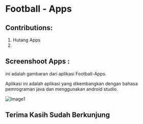 # Football - Apps

## Contributions: 
1. Hutang Apps
2.

## Screenshoot Apps :

ini adalah gambaran dari aplikasi Football-Apps.

Aplikasi ini adalah aplikasi yang dikembangkan dengan bahasa pemrograman java dan menggunakan android studio.

![Image1](https://i.ibb.co/wKy1Qmf/Untitled-1.png)

## Terima Kasih Sudah Berkunjung
